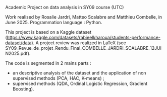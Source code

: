 Academic Project on data analysis in SY09 course (UTC)

Work realised by Rosalie Jardri, Matteo Scalabre and Matthieu Combelle, in June 2025. 
Programmation language : Python. 

This project is based on a Kaggle dataset (https://www.kaggle.com/datasets/rabieelkharoua/students-performance-dataset/data). 
A project review was realized in LaTeX (see SY09_Revue_de_projet_Rendu_Final_COMBELLE_JARDRI_SCALABRE_12JUIN2025.pdf).

The code is segmented in 2 mains parts : 
- an descriptive analysis of the dataset and the application of non supervised methods (PCA, HAC, K-means) ; 
- supervised methods (QDA, Ordinal Logistic Regression, Gradient Boosting). 